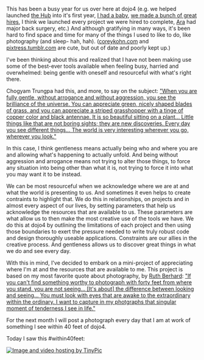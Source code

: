 This has been a busy year for us over here at dojo4 (e.g. we helped launched [the Hub](http://hubboulder.com/) into it's first year, [I had a baby](https://dojo4.com/blog/work-after-flo-dojo4), [we made a bunch of great hires](https://dojo4.com/team), I think we launched every project we were hired to complete, [Ara](http://dojo4.com/team/ara-t-howard) had major back surgery, etc.) And although gratifying in many ways, it's been hard to find space and time for many of the things I used to like to do, like photography (and sleep- hah, hah). ([coreykohn.com](http://coreykohn.com/) and [pixtress.tumblr.com](http://pixtress.tumblr.com/) are cute, but out of date and poorly kept up.)

I've been thinking about this and realized that I have not been making use some of the best-ever tools available when feeling busy, harried and overwhelmed: being gentle with oneself and resourceful with what's right there. 

Chogyam Trungpa had this, and more, to say on the subject: ["When you are fully gentle, without arrogance and without aggression, you see the brilliance of the universe. You can appreciate green, nicely shaped blades of grass, and you can appreciate a striped grasshopper with a tinge of copper color and black antennae. It is so beautiful sitting on a plant… Little things like that are not boring sights; they are new discoveries. Every day you see different things… The world is very interesting wherever you go, wherever you look."](http://www.shambhala.com/shambhala-3.html)

In this case, I think gentleness means actually being who and where you are and allowing what's happening to actually unfold. And being without aggression and arrogance means not trying to alter those things, to force any situation into being other than what it is, not trying to force it into what you may want it to be instead. 

We can be most resourceful when we acknowledge where we are at and what the world is presenting to us. And sometimes it even helps to create contraints to highlight that. We do this in relationships, on projects and in almost every aspect of our lives, by setting parameters that help us acknowledge the resources that are available to us. These parameters are what allow us to then make the most creative use of the tools we have. We do this at dojo4 by outlining the limitations of each project and then using those boundaries to exert the pressure needed to write truly robust code and design thoroughly useable applications. Constraints are our allies in the creative process. And gentleness allows us to discover great things in what we do and see every day.

With this in mind, I've decided to embark on a mini-project of appreciating where I'm at and the resources that are available to me. This project is based on my most favorite quote about photography, by [Ruth Berhard](http://www.womeninphotography.org/ruthbernhardAA.html): ["If you can't find something worthy to photograph with forty feet from where you stand, you are not seeing… [It's about] the difference between looking and seeing… You must look with eyes that are awake to the extraordinary within the ordinary. I want to capture in my photgraphs that singular moment of tenderness I see in life."](http://www.amazon.com/The-Search-Reality-Documentary-Filmmaking/dp/0941188620) 

For the next month I will post a photograph every day that I am at work of something I see within 40 feet of dojo4. 

Today I saw this #within40feet:

<a href="http://tinypic.com?ref=rhv8ea" target="_blank"><img src="http://i39.tinypic.com/rhv8ea.jpg" border="0" alt="Image and video hosting by TinyPic"></a>
